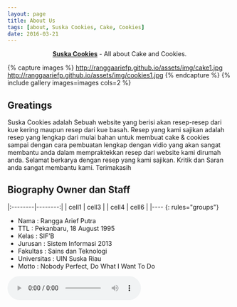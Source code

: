 ```yaml
---
layout: page
title: About Us
tags: [about, Suska Cookies, Cake, Cookies]
date: 2016-03-21
---
```

    
<center><a href="https://www.facebook.com/suskacookies"><b>Suska Cookies</b></a> - All about Cake and Cookies.</center>


{% capture images %}
    http://ranggaariefp.github.io/assets/img/cake1.jpg
    http://ranggaariefp.github.io/assets/img/cookies1.jpg
{% endcapture %}
{% include gallery images=images cols=2 %}

## Greatings
Suska Cookies adalah Sebuah website yang berisi akan resep-resep dari kue kering maupun resep dari kue basah. Resep yang kami sajikan adalah resep yang lengkap dari mulai bahan untuk membuat cake & cookies sampai dengan cara pembuatan lengkap dengan vidio yang akan sangat membantu anda dalam mempraktekkan resep dari website kami dirumah anda. Selamat berkarya dengan resep yang kami sajikan. Kritik dan Saran anda sangat membantu kami. Terimakasih


## Biography Owner dan Staff

|:--------|--------:|
| cell1   | cell3   |
| cell4   | cell6   |
|----
{: rules="groups"}

* Nama : Rangga Arief Putra
* TTL : Pekanbaru, 18 August 1995 
* Kelas : SIF’B 
* Jurusan : Sistem Informasi 2013
* Fakultas : Sains dan Teknologi
* Universitas : UIN Suska Riau
* Motto : Nobody Perfect, Do What I Want To Do

<audio controls> 
<source src="http://ranggaariefp.github.io/Police.wav" type="audio/wav"> 
<source src="http://ranggaariefp.github.io/Police.wav" type="audio/mpeg"> 
</audio>
